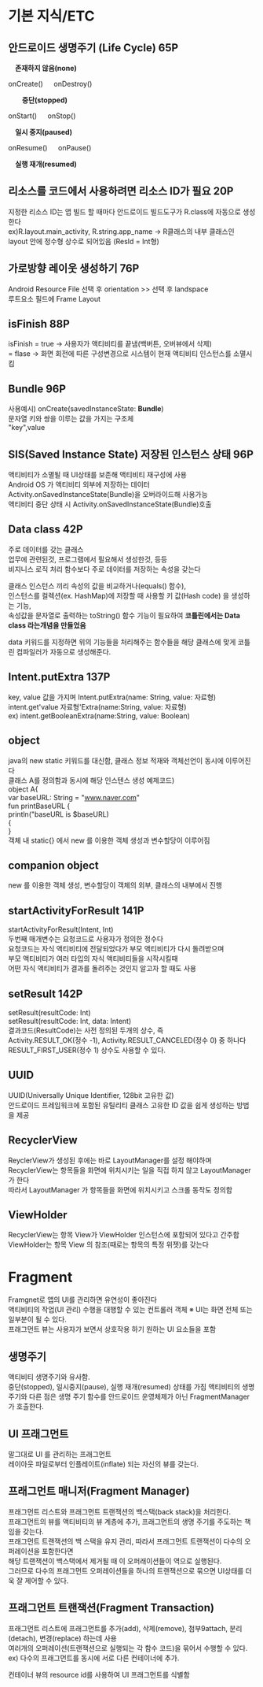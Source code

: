 # 기본 지식/ETC

## 안드로이드 생명주기 (Life Cycle) 65P
 **존재하지 않음(none)**  
   
onCreate()   onDestroy()  
  
  **중단(stopped)**  
    
onStart()   onStop()  
  
 **일시 중지(paused)**  
  
onResume()   onPause()  
  
 **실행 재개(resumed)**  

## 리소스를 코드에서 사용하려면 리소스 ID가 필요 20P
지정한 리소스 ID는 앱 빌드 할 때마다 안드로이드 빌드도구가 R.class에 자동으로 생성한다  
ex)R.layout.main_activity, R.string.app_name    -> R클래스의 내부 클래스인 layout 안에 정수형 상수로 되어있음 (ResId = Int형)  

## 가로방향 레이웃 생성하기 76P  
Android Resource File 선택 후 orientation >> 선택 후 landspace  
루트요소 필드에 Frame Layout  
  
## isFinish 88P  
isFinish = true  -> 사용자가 액티비티를 끝냄(백버튼, 오버뷰에서 삭제)  
         = flase -> 화면 회전에 따른 구성변경으로 시스템이 현재 액티비티 인스턴스를 소멸시킴  
  
## Bundle 96P  
사용예시) onCreate(savedInstanceState: **Bundle**)  
문자열 키와 쌍을 이루는 값을 가지는 구조체  
"key",value  

## SIS(Saved Instance State) 저장된 인스턴스 상태 96P
액티비티가 소멸될 때 UI상태를 보존해 액티비티 재구성에 사용  
Android OS 가 액티비티 외부에 저장하는 데이터  
Activity.onSavedInstanceState(Bundle)을 오버라이드해 사용가능  
액티비티 중단 상태 시 Activity.onSavedInstanceState(Bundle)호출  

## Data class 42P
주로 데이터를 갖는 클래스  
업무에 관련된것, 프로그램에서 필요해서 생성한것, 등등  
비지니스 로직 처리 함수보다 주로 데이터를 저장하는 속성을 갖는다  

클래스 인스턴스 끼리 속성의 값을 비교하거나(equals() 함수),  
인스턴스를 컬렉션(ex. HashMap)에 저장할 때 사용할 키 값(Hash code) 을 생성하는 기능,  
속성값을 문자열로 출력하는 toString() 함수 기능이 필요하여 **코틀린에서는 Data class 라는개념을 만들었음**  
  
data 키워드를 지정하면 위의 기능들을 처리해주는 함수들을 해당 클래스에 맞게 코틀린 컴파일러가 자동으로 생성해준다.  

## Intent.putExtra 137P
key, value 값을 가지며 Intent.putExtra(name: String, value: 자료형)  
intent.get'value 자료형'Extra(name:String, value: 자료형)  
ex) intent.getBooleanExtra(name:String, value: Boolean)  
  
## object
java의 new static 키워드를 대신함, 클래스 정보 적재와 객체선언이 동시에 이루어진다  
클래스 A를 정의함과 동시에 해당 인스텐스 생성 예제코드)  
object A{  
  var baseURL: String = "www.naver.com"  
  fun printBaseURL {  
     println("baseURL is $baseURL)  
  {  
}  
객체 내 static{} 에서 new 를 이용한 객체 생성과 변수할당이 이루어짐  

## companion object
new 를 이용한 객체 생성, 변수할당이 객체의 외부, 클래스의 내부에서 진행  

## startActivityForResult 141P
startActivityForResult(Intent, Int)  
두번째 매개변수는 요청코드로 사용자가 정의한 정수다  
요청코드는 자식 액티비티에 전달되었다가 부모 액티비티가 다시 돌려받으며  
부모 액티비티가 여러 타입의 자식 액티비티들을 시작시킬때  
어떤 자식 액티비티가 결과를 돌려주는 것인지 알고자 할 때도 사용  

## setResult 142P
setResult(resultCode: Int)  
setResult(resultCode: Int, data: Intent)  
결과코드(ResultCode)는 사전 정의된 두개의 상수, 즉  
Activity.RESULT_OK(정수 -1), Activity.RESULT_CANCELED(정수 0) 중 하나다  
RESULT_FIRST_USER(정수 1) 상수도 사용할 수 있다.  

## UUID
UUID(Universally Unique Identifier, 128bit 고유한 값)    
안드로이드 프레임워크에 포함된 유틸리티 클래스 고유한 ID 값을 쉽게 생성하는 방법을 제공  

## RecyclerView
ReyclerView가 생성된 후에는 바로 LayoutManager를 설정 해야하며   
RecyclerView는 항목들을 화면에 위치시키는 일을 직접 하지 않고 LayoutManager가 한다   
따라서 LayoutManager 가 항목들을 화면에 위치시키고 스크롤 동작도 정의함  

## ViewHolder
RecyclerView는 항목 View가 ViewHolder 인스턴스에 포함되어 있다고 간주함
ViewHolder는 항목 View 의 참조(때로는 항목의 특정 위젯)를 갖는다

# Fragment
Framgnet로 앱의 UI를 관리하면 유연성이 좋아진다  
액티비티의 작업(UI 관리) 수행을 대행할 수 있는 컨트롤러 객체   ※ UI는 화면 전체 또는 일부분이 될 수 있다.  
프래그먼트 뷰는 사용자가 보면서 상호작용 하기 원하는 UI 요소들을 포함  

## 생명주기
액티비티 생명주기와 유사함.  
중단(stopped), 일시중지(pause), 실행 재개(resumed) 상태를 가짐
액티비티의 생명주기와 다른 점은 생명 주기 함수를 안드로이드 운영체제가 아닌 FragmentManager가 호출한다.

## UI 프래그먼트
말그대로 UI 를 관리하는 프래그먼트  
레이아웃 파일로부터 인플레이트(inflate) 되는 자신의 뷰를 갖는다.  

## 프래그먼트 매니저(Fragment Manager)
프래그먼트 리스트와 프래그먼트 트랜잭션의 백스택(back stack)을 처리한다.  
프래그먼트의 뷰를 액티비티의 뷰 계층에 추가, 프래그먼트의 생명 주기를 주도하는 책임을 갖는다.  
프래그먼트 트랜잭션의 백 스택을 유지 관리, 따라서 프래그먼트 트랜잭션이 다수의 오퍼레이션을 포함한다면  
해당 트랜잭션이 백스택에서 제거될 때 이 오퍼래이션들이 역으로 실행된다.  
그러므로 다수의 프래그먼트 오퍼레이션들을 하나의 트랜잭션으로 묶으면 UI상태를 더욱 잘 제어할 수 있다.

## 프래그먼트 트랜잭션(Fragment Transaction)
프래그먼트 리스트에 프래그먼트를 추가(add), 삭제(remove), 첨부9attach, 분리(detach), 변경(replace) 하는데 사용  
여러개의 오퍼레이션(트랜잭션으로 실행되는 각 함수 코드)을 묶어서 수행할 수 있다.  
ex) 다수의 프래그먼트를 동시에 서로 다른 컨테이너에 추가.  

컨테이너 뷰의 resource id를 사용하여 UI 프래그먼트를 식별함

